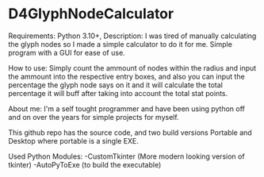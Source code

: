 # D4GlyphNodeCalculator
 Requirements: Python 3.10+, 
Description: I was tired of manually calculating the glyph nodes so I made a simple calculator to do it for me. Simple program with a GUI for ease of use.

How to use: Simply count the ammount of nodes within the radius and input the ammount into the respective entry boxes, and also you can input the percentage the glyph node says on it and it will calculate the total percentage it will buff after taking into account the total stat points.

About me: I'm a self tought programmer and have been using python off and on over the years for simple projects for myself.

This github repo has the source code, and two build versions Portable and Desktop where portable is a single EXE.

Used Python Modules:
    -CustomTkinter (More modern looking version of tkinter)
    -AutoPyToExe (to build the executable)
